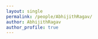 ```yaml
---
layout: single
permalink: /people/AbhijithRagav/
author: AbhijithRagav
author_profile: true
---
```

